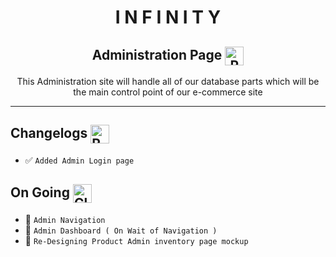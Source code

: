 <h1 align="center"> I N F I N I T Y</h1>
<h2 align="center">Administration Page <img src="https://raw.githubusercontent.com/Tarikul-Islam-Anik/Animated-Fluent-Emojis/master/Emojis/Smilies/Robot.png" alt="Robot" align="center" width="30" height="30" /></h2>
<p align="center">This Administration site will handle all of our database parts which will be the main control point of our e-commerce site</p>
<hr>

## Changelogs <img src="https://raw.githubusercontent.com/Tarikul-Islam-Anik/Animated-Fluent-Emojis/master/Emojis/Travel%20and%20places/Roller%20Coaster.png" alt="Roller Coaster" align="center" width="30" height="30" />
* ✅ ` Added Admin Login page `

## On Going <img src="https://raw.githubusercontent.com/Tarikul-Islam-Anik/Animated-Fluent-Emojis/master/Emojis/Travel%20and%20places/Cloud%20with%20Lightning%20and%20Rain.png" alt="Cloud with Lightning and Rain" width="30" height="30" align="center" />
* 🚧 ` Admin Navigation `
* 👷 ` Admin Dashboard ( On Wait of Navigation )  `
* 🎨 ` Re-Designing Product Admin inventory page mockup `
